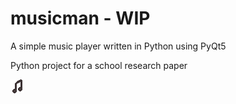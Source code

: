# musicman - WIP
A simple music player written in Python using PyQt5

Python project for a school research paper

![ ](https://github.com/Davidschii/musicman/blob/master/assets/icon.png?raw=true)